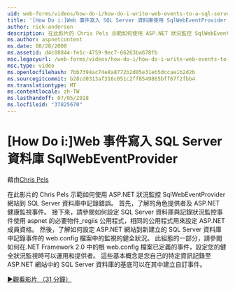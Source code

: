 ```yaml
---
uid: web-forms/videos/how-do-i/how-do-i-write-web-events-to-a-sql-server-database-using-the-sqlwebeventprovider
title: '[How Do i:]Web 事件寫入 SQL Server 資料庫使用 SqlWebEventProvider |Microsoft Docs'
author: rick-anderson
description: 在此影片的 Chris Pels 示範如何使用 ASP.NET 狀況監控 SqlWebEventProvider 網站到 SQL Server 資料庫中記錄錯誤。 首先，清除...
ms.author: aspnetcontent
ms.date: 08/28/2008
ms.assetid: d4c08844-fe1c-4759-9ec7-66263ba678fb
msc.legacyurl: /web-forms/videos/how-do-i/how-do-i-write-web-events-to-a-sql-server-database-using-the-sqlwebeventprovider
msc.type: video
ms.openlocfilehash: 7bb7394ac74e8a8772b2d05e31eb5dccae1b2d2b
ms.sourcegitcommit: b28cd0313af316c051c2ff8549865bff67f2fbb4
ms.translationtype: MT
ms.contentlocale: zh-TW
ms.lasthandoff: 07/05/2018
ms.locfileid: "37825670"
---
```

<a name="how-do-i-write-web-events-to-a-sql-server-database-using-the-sqlwebeventprovider"></a>[How Do i:]Web 事件寫入 SQL Server 資料庫 SqlWebEventProvider
====================
藉由[Chris Pels](https://twitter.com/chrispels)

在此影片的 Chris Pels 示範如何使用 ASP.NET 狀況監控 SqlWebEventProvider 網站到 SQL Server 資料庫中記錄錯誤。 首先，了解的角色提供者及 ASP.NET 健康監視事件。 接下來，請參閱如何設定 SQL Server 資料庫與記錄狀況監控事件使用 aspnet 的必要物件\_regiis 公用程式，相同的公用程式用來設定 ASP.NET 成員資格。 然後，了解如何設定 ASP.NET 網站到新建立的 SQL Server 資料庫中記錄事件的 web.config 檔案中的監視的健全狀況。 此組態的一部分，請參閱如何在.NET Framework 2.0 中的根 web.config 檔案已定義的事件，設定您的健全狀況監視時可以運用和提供者。 這些基本概念是您自己的特定資訊記錄至 ASP.NET 網站中的 SQL Server 資料庫的基底可以在其中建立自訂事件。

[&#9654;觀看影片 （31 分鐘）](https://channel9.msdn.com/Blogs/ASP-NET-Site-Videos/how-do-i-write-web-events-to-a-sql-server-database-using-the-sqlwebeventprovider)
